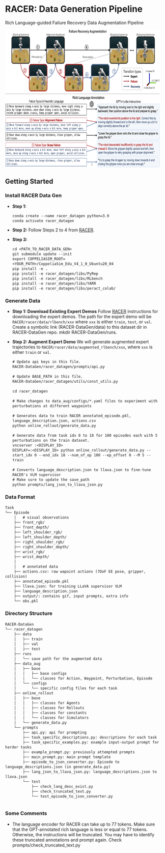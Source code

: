 # RACER: Data Generation Pipeline
Rich Language-guided Failure Recovery Data Augmentation Pipeline

<div style="text-align: center;">
  <img src="img/data_pipeline_final-website.png" alt="Local Image" width="700" height="450">
</div>

## Getting Started

### Install RACER Data Gen

- **Step 1:**
  ```
  conda create --name racer_datagen python=3.9
  conda activate racer_datagen
  ```

- **Step 2:**
Follow Steps 2 to 4 from [RACER](https://github.com/sled-group/RACER).

- **Step 3:**
  ```
  cd <PATH_TO_RACER_DATA_GEN>
  git submodule update --init
  export COPPELIASIM_ROOT=<YOUR_PATH>/CoppeliaSim_Edu_V4_1_0_Ubuntu20_04
  pip install -e .
  pip install -e racer_datagen/libs/PyRep
  pip install -e racer_datagen/libs/RLbench
  pip install -e racer_datagen/libs/YARR
  pip install -e racer_datagen/libs/peract_colab/
  ```

### Generate Data
- **Step 1: Download Existing Expert Demos**
Follow [RACER](https://github.com/sled-group/RACER#prepare-data) instructions for downloading the expert demos. The path for the expert demo will be `RACER/racer/data/rlbench/xxx` where `xxx` is either `train`, `test`, or `val`. Create a symbolic link (RACER-DataGen/data) to this dataset dir in RACER-DataGen repo. mkdir RACER-DataGen/runs.

- **Step 2: Augment Expert Demo**
We will generate augmented expert trajectories to `RACER/racer/data/augmented_rlbench/xxx`, where `xxx` is either `train` or `val`.

  ```
  # Update api keys in this file.
  RACER-DataGen/racer_datagen/prompts/api.py

  # Update BASE_PATH in this file.
  RACER-DataGen/racer_datagen/utils/const_utils.py

  cd racer_datagen

  # Make changes to data_aug/configs/*.yaml files to experiment with perturbations at different waypoints

  # Generates data to train RACER annotated_episode.pkl, language_description.json, actions.csv
  python online_rollout/generate_data.py
  
  # Generate data from task idx 0 to 18 for 100 episodes each with 5 perturbations on the train dataset. 
  vncserver :<DISPLAY_ID>
  DISPLAY=:<DISPLAY_ID> python online_rollout/generate_data.py --start_idx 0 --end_idx 18 --num_of_ep 100 --ep_offset 0 --M 5 --train

  # Converts language_description.json to llava.json to fine-tune RACER's VLM supervisor
  # Make sure to update the save_path
  python prompts/lang_json_to_llava_json.py
  ```


### Data Format
```
Task
└── Episode
    │   # visual observations
    ├── front_rgb/
    ├── front_depth/
    ├── left_shoulder_rgb/
    ├── left_shoulder_depth/
    ├── right_shoulder_rgb/
    ├── right_shoulder_depth/
    ├── wrist_rgb/
    ├── wrist_depth/
    │
    │   # annotated data
    ├── actions.csv: raw wapoint actions (7DoF EE pose, gripper, collision)
    ├── annotated_episode.pkl
    ├── llava.json: for training LLaVA supervisor VLM
    ├── language_description.json
    ├── output/: contains gif, input prompts, extra info
    └── obs.pkl
```



### Directory Structure
```
RACER-DataGen
└── racer_datagen
    ├── data
    │   ├── train
    │   ├── val
    │   ├── test
    ├── runs
    │   └── save path for the augmented data
    ├── data_aug
    │   ├── base
    │   │   ├── base configs
    │   │   └── classes for Action, Waypoint, Perturbation, Episode
    │   └── configs
    │       └── specific config files for each task
    ├── online_rollout
    │   ├── base
    │   │   ├── classes for Agents
    │   │   ├── classes for Rollouts
    │   │   ├── classes for constants
    │   │   └── classes for Simulators
    │   └── generate_data.py
    └── prompts
        ├── api.py: api for prompting
        ├── task_specific_descriptions.py: descriptions for each task
        ├── task_specific_examples.py: example input-output prompt for harder tasks
        ├── example_prompt.py: previously attempted prompts
        ├── main_prompt.py: main prompt template
        ├── episode_to_json_converter.py: Episode to language_descriptions.json (in generate_data.py)
        ├── lang_json_to_llava_json.py: language_descriptions.json to llava.json
        └── test
            ├── check_lang_desc_exist.py
            ├── check_truncated_text.py
            └── test_episode_to_json_converter.py


```

### Some Comments
- The language encoder for RACER can take up to 77 tokens. Make sure that the GPT-annotated rich language is less or equal to 77 tokens. Otherwise, the instructions will be truncated. You may have to identify these truncated annotations and prompt again. Check prompts/check_truncated_text.py

